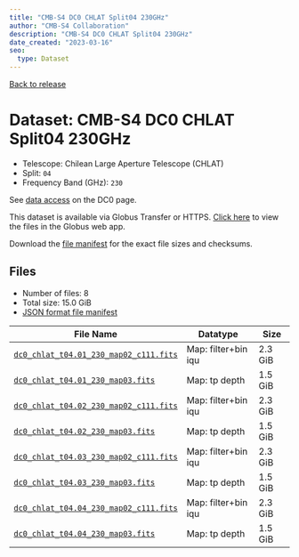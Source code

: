 ```yaml
---
title: "CMB-S4 DC0 CHLAT Split04 230GHz"
author: "CMB-S4 Collaboration"
description: "CMB-S4 DC0 CHLAT Split04 230GHz"
date_created: "2023-03-16"
seo:
  type: Dataset
---
```


[Back to release](./dc0.html#datasets)

# Dataset: CMB-S4 DC0 CHLAT Split04 230GHz

- Telescope: Chilean Large Aperture Telescope (CHLAT) 
- Split: `04`
- Frequency Band (GHz): `230`

See [data access](./dc0.html#data-access) on the DC0 page.

This dataset is available via Globus Transfer or HTTPS. [Click here](https://app.globus.org/file-manager?origin_id=38f01147-f09e-483d-a552-3866669a846d&origin_path=%2Fdatareleases%2Fdc0%2Fmission%2Fchlat%2Fsplit04%2F230%2F) to view the files in the Globus web app.

Download the [file manifest](https://g-456d30.0ed28.75bc.data.globus.org/datareleases/dc0/mission/chlat/split04/230/manifest.json) for the exact file sizes and checksums.

## Files

- Number of files: 8
- Total size: 15.0 GiB
- [JSON format file manifest](https://g-456d30.0ed28.75bc.data.globus.org/datareleases/dc0/mission/chlat/split04/230/manifest.json)

|                                                                               File Name                                                                               |      Datatype       |  Size   |
| --------------------------------------------------------------------------------------------------------------------------------------------------------------------- | ------------------- | ------- |
| [`dc0_chlat_t04.01_230_map02_c111.fits`](https://g-456d30.0ed28.75bc.data.globus.org/datareleases/dc0/mission/chlat/split04/230/dc0_chlat_t04.01_230_map02_c111.fits) | Map: filter+bin iqu | 2.3 GiB |
| [`dc0_chlat_t04.01_230_map03.fits`](https://g-456d30.0ed28.75bc.data.globus.org/datareleases/dc0/mission/chlat/split04/230/dc0_chlat_t04.01_230_map03.fits)           | Map: tp depth       | 1.5 GiB |
| [`dc0_chlat_t04.02_230_map02_c111.fits`](https://g-456d30.0ed28.75bc.data.globus.org/datareleases/dc0/mission/chlat/split04/230/dc0_chlat_t04.02_230_map02_c111.fits) | Map: filter+bin iqu | 2.3 GiB |
| [`dc0_chlat_t04.02_230_map03.fits`](https://g-456d30.0ed28.75bc.data.globus.org/datareleases/dc0/mission/chlat/split04/230/dc0_chlat_t04.02_230_map03.fits)           | Map: tp depth       | 1.5 GiB |
| [`dc0_chlat_t04.03_230_map02_c111.fits`](https://g-456d30.0ed28.75bc.data.globus.org/datareleases/dc0/mission/chlat/split04/230/dc0_chlat_t04.03_230_map02_c111.fits) | Map: filter+bin iqu | 2.3 GiB |
| [`dc0_chlat_t04.03_230_map03.fits`](https://g-456d30.0ed28.75bc.data.globus.org/datareleases/dc0/mission/chlat/split04/230/dc0_chlat_t04.03_230_map03.fits)           | Map: tp depth       | 1.5 GiB |
| [`dc0_chlat_t04.04_230_map02_c111.fits`](https://g-456d30.0ed28.75bc.data.globus.org/datareleases/dc0/mission/chlat/split04/230/dc0_chlat_t04.04_230_map02_c111.fits) | Map: filter+bin iqu | 2.3 GiB |
| [`dc0_chlat_t04.04_230_map03.fits`](https://g-456d30.0ed28.75bc.data.globus.org/datareleases/dc0/mission/chlat/split04/230/dc0_chlat_t04.04_230_map03.fits)           | Map: tp depth       | 1.5 GiB |

